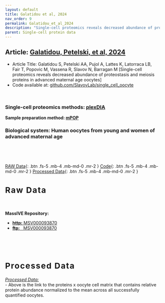 ```yaml
---
layout: default
title: Galatidou et al, 2024
nav_order: 9
permalink: Galatidou_et_al_2024
description: "Single-cell proteomics reveals decreased abundance of proteostasis and meiosis proteins in advanced maternal age oocytes | Oocyte aging | Slavov Laboratory"
parent: Single-cell protein data
---
```


## Article: [Galatidou, Petelski, et al, 2024]()

* Article Title: Galatidou S, Petelski AA, Pujol A, Lattes K, Latorraca LB, Fair T, Popovic M, Vassena R, Slavov N, Barragan M [Single-cell proteomics reveals decreased abundance of proteostasis and meiosis proteins in advanced maternal age oocytes]
* Code available at: [github.com/SlavovLab/single_cell_oocyte](https://github.com/SlavovLab/single_cell_oocyte)



&nbsp;

### Single-cell proteomics methods: [plexDIA](https://scp.slavovlab.net/plexDIA)
**Sample preparation method: [mPOP](https://scp.slavovlab.net/mPOP)**

### Biological system:  Human oocytes from young and women of advanced maternal age



&nbsp;


&nbsp;

[RAW Data](#raw_data){: .btn .fs-5 .mb-4 .mb-md-0 .mr-2 }
[Code](https://github.com/SlavovLab/single_cell_oocyte){: .btn .fs-5 .mb-4 .mb-md-0 .mr-2 }
[Processed Data](#proc_data){: .btn .fs-5 .mb-4 .mb-md-0 .mr-2 }

<h2 style="letter-spacing: 2px; font-size: 26px;" id="raw_data" > Raw Data </h2>


&nbsp;


 **MassIVE Repository:**
  - [**http:**  MSV000093870](https://massive.ucsd.edu/ProteoSAFe/dataset.jsp?task=1fef5b5d50874184aac8cf254a3654c0)
  - [**ftp:** &nbsp; MSV000093870](ftp://MSV000093870@massive.ucsd.edu)


  &nbsp;

  &nbsp;

<h2 style="letter-spacing: 2px; font-size: 26px;" id="proc_data" >Processed Data</h2>

*[Processed Data: ](https://github.com/SlavovLab/single_cell_oocyte/blob/main/Oocyte_paper_sets.xlsx)*   
    - Above is the link to the proteins x oocyte cell matrix that contains relative protein abundance normalized to the mean across all successfully quantified oocytes.

   &nbsp;

   &nbsp;
